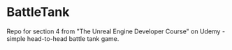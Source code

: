 # BattleTank
Repo for section 4 from "The Unreal Engine Developer Course" on Udemy - simple head-to-head battle tank game.
